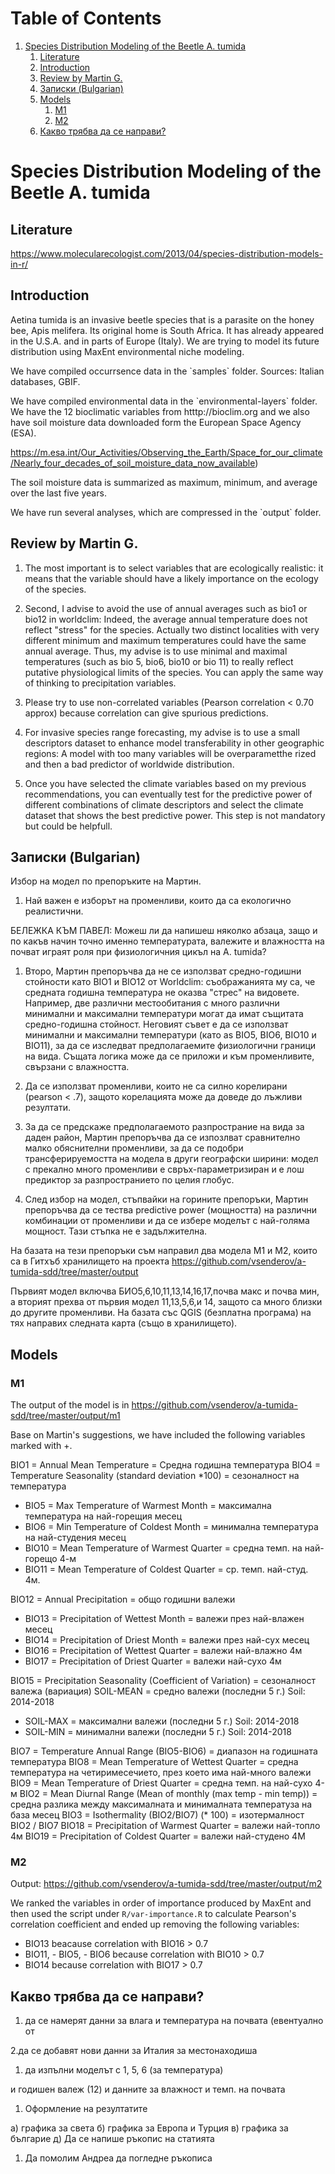 
# Table of Contents

1.  [Species Distribution Modeling of the Beetle <span class="underline">A. tumida</span>](#org7dfcba7)
    1.  [Literature](#orgce35690)
    2.  [Introduction](#orgea6a7ae)
    3.  [Review by Martin G.](#orgd20de6a)
    4.  [Записки (Bulgarian)](#orgabb8b5d)
    5.  [Models](#org03c6370)
        1.  [M1](#orgbe1685e)
        2.  [M2](#org6179836)
    6.  [Какво трябва да се направи?](#orgfd6eebe)


<a id="org7dfcba7"></a>

# Species Distribution Modeling of the Beetle <span class="underline">A. tumida</span>


<a id="orgce35690"></a>

## Literature

<https://www.molecularecologist.com/2013/04/species-distribution-models-in-r/>


<a id="orgea6a7ae"></a>

## Introduction

<span class="underline">Aetina tumida</span> is an invasive beetle species that is a parasite on the honey bee, <span class="underline">Apis melifera</span>. Its original home is South Africa. It has already appeared in the U.S.A. and in parts of Europe (Italy). We are trying to model its future distribution using MaxEnt environmental niche modeling.

We have compiled occurrsence data in the \`samples\` folder. Sources: Italian databases, GBIF.

We have compiled environmental data in the \`environmental-layers\` folder. We have the 12 bioclimatic variables from htttp://bioclim.org and we also have soil moisture data downloaded form the European Space Agency (ESA).

<https://m.esa.int/Our_Activities/Observing_the_Earth/Space_for_our_climate/Nearly_four_decades_of_soil_moisture_data_now_available>)

The soil moisture data is summarized as maximum, minimum, and average over the last five years.

We have run several analyses, which are compressed in the \`output\` folder.


<a id="orgd20de6a"></a>

## Review by Martin G.

1.  The most important is to select variables that are ecologically realistic: it means that the variable should have a likely importance on the ecology of the species.

2.  Second, I advise to avoid the use of annual averages such as bio1 or bio12 in worldclim: Indeed, the average annual temperature does not reflect "stress" for the species. Actually two distinct localities with very different minimum and maximum temperatures could have the same annual average. Thus, my advise is to use minimal and maximal temperatures (such as bio 5, bio6, bio10 or bio 11) to really reflect putative physiological limits of the species. You can apply the same way of thinking to precipitation variables.

3.  Please try to use non-correlated variables (Pearson correlation < 0.70 approx) because correlation can give spurious predictions.

4.  For invasive species range forecasting, my advise is to use a small descriptors dataset to enhance model transferability in other geographic regions: A model with too many variables will be overparametthe rized and then a bad predictor of worldwide distribution.

5.  Once you have selected the climate variables based on my previous recommendations, you can eventually test for the predictive power of different combinations of climate descriptors and select the climate dataset that shows the best predictive power. This step is not mandatory but could be helpfull.


<a id="orgabb8b5d"></a>

## Записки (Bulgarian)

Избор на модел по препоръките на Мартин.

1.  Най важен е изборът на променливи, които да са екологично реалистични.

БЕЛЕЖКА КЪМ ПАВЕЛ: Можеш ли да напишеш няколко абзаца, защо и по какъв начин точно именно температурата, валежите и влажността на почват играят роля при физиологичния цикъл на <span class="underline">A. tumida</span>?

1.  Второ, Мартин препоръчва да не се използват средно-годишни стойности като BIO1 и BIO12 от Worldclim: съображанията му са, че средната годишна температура не оказва "стрес" на видовете. Например, две различни местообитания с много различни минимални и максимални температури могат да имат същитата средно-годишна стойност. Неговият съвет е да се използват минимални и максимални температури (като as BIO5, BIO6, BIO10 и BIO11), за да се изследват предполагаемите физиологични граници на вида. Същата логика може да се приложи и към променливите, свързани с влажността.

2.  Да се използват променливи, които не са силно корелирани (pearson < .7), защото корелацията може да доведе до лъжливи резултати.

3.  За да се предскаже предполагаемото разпространие на вида за даден район, Мартин препоръчва да се изпозлват сравнително малко обяснителни променливи, за да се подобри трансферируемостта на модела в други географски ширини: модел с прекално много променливи е свръх-параметризиран и е лош предиктор за разпространието по целия глобус.

4.  След избор на модел, стъпвайки на горините препоръки, Мартин препоръчва да се тества predictive power (мощността) на различни комбинации от променливи и да се избере моделът с най-голяма мощност. Тази стъпка не е задължителна.

На базата на тези препоръки съм направил два модела M1 и M2, които са в Гитхъб хранилището на проекта
<https://github.com/vsenderov/a-tumida-sdd/tree/master/output>

Първият модел включва БИО5,6,10,11,13,14,16,17,почва макс и почва мин, а вторият прехва от първия модел 11,13,5,6,и 14, защото са много близки до другите променливи. На базата със QGIS (безплатна програма) на тях направих следната карта (също в хранилището).


<a id="org03c6370"></a>

## Models


<a id="orgbe1685e"></a>

### M1

The output of the model is in <https://github.com/vsenderov/a-tumida-sdd/tree/master/output/m1>

Base on Martin's suggestions, we have included the following variables marked with +.

BIO1    = Annual Mean Temperature = Средна годишна температура
BIO4    = Temperature Seasonality (standard deviation \*100) = сезоналност на температура 

-   BIO5  = Max Temperature of Warmest Month = максимална температура на най-горещия месец
-   BIO6  = Min Temperature of Coldest Month = минимална температура на най-студения месец
-   BIO10 = Mean Temperature of Warmest Quarter = средна темп. на най-горещо 4-м
-   BIO11 = Mean Temperature of Coldest Quarter = ср. темп. най-студ. 4м.

BIO12   = Annual Precipitation = общо годишни валежи

-   BIO13  = Precipitation of Wettest Month = валежи през най-влажен месец
-   BIO14  = Precipitation of Driest Month = валежи през най-сух месец
-   BIO16  = Precipitation of Wettest Quarter = валежи най-влажно 4м
-   BIO17 = Precipitation of Driest Quarter = валежи най-сухо 4м

BIO15 = Precipitation Seasonality (Coefficient of Variation) = сезоналност валежа (вариация)
SOIL-MEAN = средно  валежи (последни 5 г.) Soil: 2014-2018

-   SOIL-MAX  = максимални валежи (последни 5 г.) Soil: 2014-2018
-   SOIL-MIN  = минимални валежи  (последни 5 г.) Soil: 2014-2018

BIO7 = Temperature Annual Range (BIO5-BIO6) = диапазон на годишната температура 
BIO8 = Mean Temperature of Wettest Quarter = средна температура на четиримесечието, през което има най-много валежи
BIO9 = Mean Temperature of Driest Quarter = средна темп. на най-сухо 4-м
BIO2 = Mean Diurnal Range (Mean of monthly (max temp - min temp)) = средна разлика между максималната и минималната температуза на база месец
BIO3 = Isothermality (BIO2/BIO7) (\* 100) = изотермалност BIO2 / BIO7
BIO18 = Precipitation of Warmest Quarter = валежи най-топло 4м
BIO19 = Precipitation of Coldest Quarter = валежи най-студено 4М


<a id="org6179836"></a>

### M2

Output: <https://github.com/vsenderov/a-tumida-sdd/tree/master/output/m2>

We ranked the variables in order of importance produced by MaxEnt and then used the script under `R/var-importance.R` to calculate Pearson's correlation coefficient and ended up removing the following variables:

-   BIO13 beacause correlation with BIO16 > 0.7
-   BIO11, - BIO5, - BIO6 because correlation with BIO10 > 0.7
-   BIO14 because correlation with BIO17 > 0.7


<a id="orgfd6eebe"></a>

## Какво трябва да се направи?

1.  да се намерят данни за влага и температура на почвата (евентуално от

2.да се добавят нови данни за Италия за местонаходиша

1.  да изпълни моделът с
    1, 5, 6 (за температура)

и годишен валеж (12)
и данните за влажност и темп. на почвата

1.  Оформление на резултатите

а) графика за света
б) графика за Европа и Турция
в) графика за българие
д) Да се напише ръкопис на статията

1.  Да помолим Андреа да погледне ръкописа


